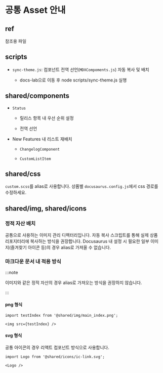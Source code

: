 
# 공통 Asset 안내 

## ref

참조용 파일

## scripts

* `sync-theme.js`: 컴포넌트 전역 선언(`MDXCompoments.js`) 자동 복사 및 배치

    * docs-lab으로 이동 후 node scripts/sync-theme.js 실행

## shared/components

* `Status`

    * 릴리스 항목 내 우선 순위 설정

    * 전역 선언

* New Features 내 리스트 재배치

    * `ChangelogComponent`

    * `CustomListItem`

## shared/css

`custom.scss`를 alias로 사용합니다. 상품별 `docusaurus.config.js`에서 css 경로를 수정하세요. 

## shared/img, shared/icons

### 정적 자산 배치 

공통으로 사용하는 이미지 관리 디렉터리입니다. 자동 복사 스크립트를 통해 실제 상품 리포지터리에 복사하는 방식을 권장합니다. Docusaurus 내 설정 시 필요한 일부 이미지(즐겨찾기 아이콘 등)의 경우 alias로 가져올 수 없습니다. 

### 마크다운 문서 내 적용 방식

:::note

이미지와 같은 정적 자산의 경우 alias로 가져오는 방식을 권장하지 않습니다.

:::

#### png 형식

```
import testIndex from '@shared/img/main_index.png';

<img src={testIndex} />
```

#### svg 형식

공통 아이콘의 경우 리액트 컴포넌트 방식으로 사용합니다. 

```
import Logo from '@shared/icons/ic-link.svg';

<Logo />
```
